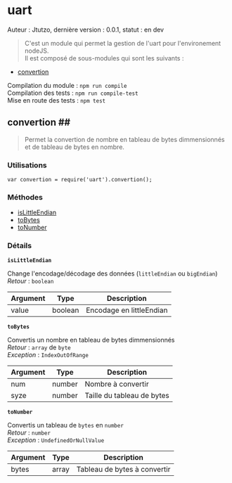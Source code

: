 # uart #

Auteur : Jtutzo, dernière version : 0.0.1, statut : en dev

> C'est un module qui permet la gestion de l'uart pour l'environement nodeJS.<br />
Il est composé de sous-modules qui sont les suivants :
 - [convertion](#convertion)
 
Compilation du module : `npm run compile`<br />
Compilation des tests : `npm run compile-test`<br />
Mise en route des tests : `npm test`

## convertion <a id="convertion"></a>##
> Permet la convertion de nombre en tableau de bytes dimmensionnés et de tableau de bytes en nombre.

### Utilisations ###

`var convertion = require('uart').convertion();`

### Méthodes ###
- [isLittleEndian](#isLittleEndian)
- [toBytes](#toBytes)
- [toNumber](#toNumber)

### Détails ###

**`isLittleEndian`<a id="isLittleEndian"></a>**

Change l'encodage/décodage des données (`littleEndian` ou `bigEndian`)<br />
*Retour* : `boolean`

| Argument      |Type                 |Description |
| ------------- |-------------        | ---------  |
|value          |boolean              |Encodage en littleEndian|

**`toBytes`<a id="toBytes"></a>**

Convertis un nombre en tableau de bytes dimmensionnés<br />
*Retour* : `array` de `byte`<br />
*Exception* : `IndexOutOfRange`

| Argument      |Type                 |Description |
| ------------- |-------------        | ---------  |
|num            |number               |Nombre à convertir|
|syze           |number               |Taille du tableau de bytes|

**`toNumber`<a id="toNumber"></a>**

Convertis un tableau de `bytes` en `number`<br />
*Retour* : `number`<br />
*Exception* : `UndefinedOrNullValue`

| Argument      |Type                 |Description |
| ------------- |-------------        | ---------  |
|bytes          |array                |Tableau de bytes à convertir|
